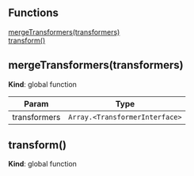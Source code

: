 ## Functions

<dl>
<dt><a href="#mergeTransformers">mergeTransformers(transformers)</a></dt>
<dd></dd>
<dt><a href="#transform">transform()</a></dt>
<dd></dd>
</dl>

<a name="mergeTransformers"></a>

## mergeTransformers(transformers)
**Kind**: global function  

| Param | Type |
| --- | --- |
| transformers | <code>Array.&lt;TransformerInterface&gt;</code> | 

<a name="transform"></a>

## transform()
**Kind**: global function  

